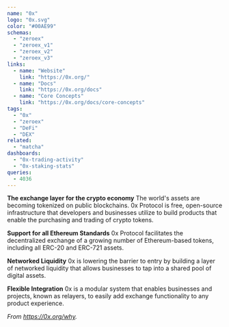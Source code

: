 ```yaml
---
name: "0x"
logo: "0x.svg"
color: "#00AE99"
schemas:
  - "zeroex"
  - "zeroex_v1"
  - "zeroex_v2"
  - "zeroex_v3"
links:
  - name: "Website"
    link: "https://0x.org/"
  - name: "Docs"
    link: "https://0x.org/docs"
  - name: "Core Concepts"
    link: "https://0x.org/docs/core-concepts"
tags:
  - "0x"
  - "zeroex"
  - "DeFi"
  - "DEX"
related:
  - "matcha"
dashboards:
  - "0x-trading-activity"
  - "0x-staking-stats"
queries:
  - 4036
---
```


**The exchange layer for the crypto economy**
The world's assets are becoming tokenized on public blockchains. 0x Protocol is free, open-source infrastructure that developers and businesses utilize to build products that enable the purchasing and trading of crypto tokens.

**Support for all Ethereum Standards**
0x Protocol facilitates the decentralized exchange of a growing number of Ethereum-based tokens, including all ERC-20 and ERC-721 assets.

**Networked Liquidity**
0x is lowering the barrier to entry by building a layer of networked liquidity that allows businesses to tap into a shared pool of digital assets.

**Flexible Integration**
0x is a modular system that enables businesses and projects, known as relayers, to easily add exchange functionality to any product experience.

*From https://0x.org/why.*

